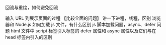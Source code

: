 

<!-- 性能 -->

回流与重绘，如何避免回流

<!-- 其他 -->

输入 URL 到展示页面的过程 【比较全面的问题】
讲一下进程，线程，区别
浏览器和 Node.js 如何加载 js 文件，有什么区别
js 脚本加载问题，async、defer 问题
html 文件中 script 标签引入标签的 defer 属性和 async 属性以及它们与在 head 标签内引入的区别
